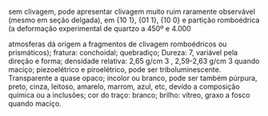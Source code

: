 sem clivagem, pode apresentar clivagem muito ruim raramente observável (mesmo em seção delgada), em  {10 1},  {01 1},  {10 0}  e  partição  romboédrica  (a  deformação  experimental  de  quartzo  a  450º  e  4.000

atmosferas dá origem a fragmentos de clivagem romboédricos ou prismáticos); fratura: conchoidal; quebradiço; Dureza: 7,  variável  pela  direção  e  forma;  densidade  relativa:  2,65  g/cm 3 ,  2,59-2,63  g/cm 3   quando  maciço;  piezoelétrico  e piroelétrico,  pode  ser  triboluminescente.  Transparente a quase opaco; incolor ou branco, pode ser também púrpura, preto, cinza, leitoso, amarelo, marrom, azul, etc, devido a composição química ou a inclusões; cor do traço: branco; brilho: vítreo, graxo a fosco quando maciço.